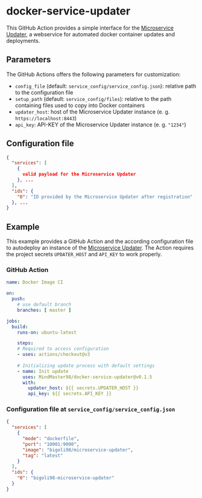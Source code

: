 # docker-service-updater
This GitHub Action provides a simple interface for the [Microservice Updater](https://github.com/MindMaster98/microservice-updater), a webservice for 
automated docker container updates and deployments.

## Parameters
The GitHub Actions offers the following parameters for customization:

* `config_file` (default: `service_config/service_config.json`): relative path to the configuration file
* `setup_path` (default: `service_config/files`): relative to the path containing files used to copy into Docker containers
* `updater_host`: host of the Microservice Updater instance (e. g. `https://localhost:8443`)
* `api_key`: API-KEY of the Microservice Updater instance (e. g. `"1234"`)

## Configuration file
```json
{
  "services": [
    {
      valid payload for the Microservice Updater
    }, ...
  ],
  "ids": {
    "0": "ID provided by the Microservice Updater after registration"
  }, ...
}
```

## Example
This example provides a GitHub Action and the according configuration file to autodeploy an instance of the [Microservice Updater](https://github.com/MindMaster98/microservice-updater). The Action requires the project secrets `UPDATER_HOST` and `API_KEY` to work properly.

### GitHub Action
```yaml
name: Docker Image CI

on:
  push:
    # use default branch
    branches: [ master ]

jobs:
  build:
    runs-on: ubuntu-latest

    steps:
    # Required to access configuration
    - uses: actions/checkout@v3
    
    # Initializing update process with default settings
    - name: Init update
      uses: MindMaster98/docker-service-updater@v0.1.5
      with:
        updater_host: ${{ secrets.UPDATER_HOST }}
        api_key: ${{ secrets.API_KEY }}
```

### Configuration file at `service_config/service_config.json`
```json
{
  "services": [
    {
      "mode": "dockerfile",
      "port": "10001:9000",
      "image": "bigoli98/microservice-updater",
      "tag": "latest"
    }
  ],
  "ids": {
    "0": "bigoli98-microservice-updater"
  }
}
```
